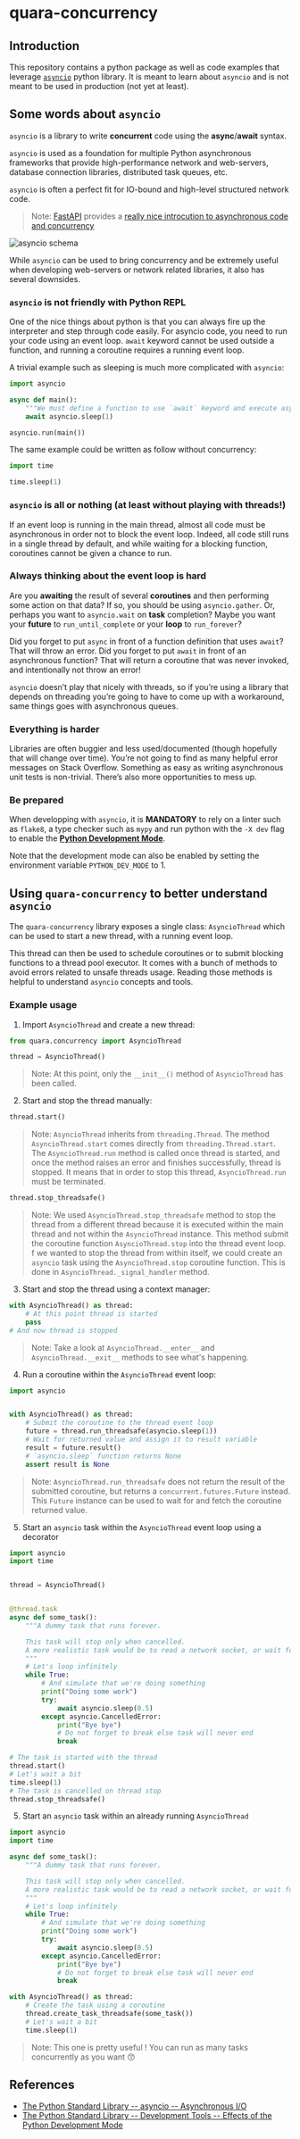 # quara-concurrency

## Introduction

This repository contains a python package as well as code examples that leverage [`asyncio`](https://docs.python.org/3.8/library/asyncio.html) python library. It is meant to learn about `asyncio` and is not meant to be used in production (not yet at least).

## Some words about `asyncio`

`asyncio` is a library to write **concurrent** code using the **async**/**await** syntax.

`asyncio` is used as a foundation for multiple Python asynchronous frameworks that provide high-performance network and web-servers, database connection libraries, distributed task queues, etc.

`asyncio` is often a perfect fit for IO-bound and high-level structured network code.

> Note: [FastAPI](https://fastapi.tiangolo.com) provides a [really nice introcution to asynchronous code and concurrency](https://fastapi.tiangolo.com/async/#technical-details)

![asyncio schema](https://cdn2.hubspot.net/hubfs/424565/_02_Paxos_Engineering/Event-Loop.png)

While `asyncio` can be used to bring concurrency and be extremely useful when developing web-servers or network related libraries, it also has several downsides.

### `asyncio` is not friendly with Python REPL

One of the nice things about python is that you can always fire up the interpreter and step through code easily. For asyncio code, you need to run your code using an event loop. `await` keyword cannot be used outside a function, and running a coroutine requires a running event loop.

A trivial example such as sleeping is much more complicated with `asyncio`:

```python
import asyncio

async def main():
    """We must define a function to use `await` keyword and execute asyncio.sleep coroutine"""
    await asyncio.sleep(1)

asyncio.run(main())
```

The same example could be written as follow without concurrency:

```python
import time

time.sleep(1)
```

### `asyncio` is all or nothing (at least without playing with threads!)

If an event loop is running in the main thread, almost all code must be asynchronous in order not to block the event loop.
Indeed, all code still runs in a single thread by default, and while waiting for a blocking function, coroutines cannot be given a chance to run.

### Always thinking about the event loop is hard

Are you **awaiting** the result of several **coroutines** and then performing some action on that data? If so, you should be using `asyncio.gather`. Or, perhaps you want to `asyncio.wait` on **task** completion? Maybe you want your **future** to `run_until_complete` or your **loop** to `run_forever`?

Did you forget to put `async` in front of a function definition that uses `await`? That will throw an error. Did you forget to put `await` in front of an asynchronous function? That will return a coroutine that was never invoked, and intentionally not throw an error!

`asyncio` doesn’t play that nicely with threads, so if you’re using a library that depends on threading you’re going to have to come up with a workaround, same things goes with asynchronous queues.

### Everything is harder

Libraries are often buggier and less used/documented (though hopefully that will change over time). You’re not going to find as many helpful error messages on Stack Overflow. Something as easy as writing asynchronous unit tests is non-trivial.
There’s also more opportunities to mess up.

### Be prepared

When developping with `asyncio`, it is **MANDATORY** to rely on a linter such as `flake8`, a type checker such as `mypy` and run python with the `-X dev` flag to enable  the [**Python Development Mode**](https://docs.python.org/3/library/devmode.html).

Note that the development mode can also be enabled by setting the environment variable `PYTHON_DEV_MODE` to 1.

## Using `quara-concurrency` to better understand `asyncio`

The `quara-concurrency` library exposes a single class: `AsyncioThread` which can be used to start a new thread, with a running event loop.

This thread can then be used to schedule coroutines or to submit blocking functions to a thread pool executor. It comes with a bunch of methods to avoid errors related to unsafe threads usage. Reading those methods is helpful to understand `asyncio` concepts and tools. 

### Example usage

1. Import `AsyncioThread` and create a new thread:

```python
from quara.concurrency import AsyncioThread

thread = AsyncioThread()
```
> Note: At this point, only the `__init__()` method of `AsyncioThread` has been called.

2. Start and stop the thread manually:

```python
thread.start()
```

> Note: `AsyncioThread` inherits from `threading.Thread`. The method `AsyncioThread.start` comes directly from `threading.Thread.start`. The `AsyncioThread.run` method is called once thread is started, and once the method raises an error and finishes successfully, thread is stopped. It means that in order to stop this thread, `AsyncioThread.run` must be terminated.

```python
thread.stop_threadsafe()
```

> Note: We used `AsyncioThread.stop_threadsafe` method to stop the thread from a different thread because it is executed within the main thread and not within the `AsyncioThread` instance. This method submit the coroutine function `AsyncioThread.stop` into the thread event loop. f we wanted to stop the thread from within itself, we could create an `asyncio` task using the `AsyncioThread.stop` coroutine function. This is done in `AsyncioThread._signal_handler` method.

3. Start and stop the thread using a context manager:

```python
with AsyncioThread() as thread:
    # At this point thread is started
    pass
# And now thread is stopped
```

> Note: Take a look at `AsyncioThread.__enter__` and `AsyncioThread.__exit__` methods to see what's happening.

4. Run a coroutine within the `AsyncioThread` event loop:

```python
import asyncio


with AsyncioThread() as thread:
    # Submit the coroutine to the thread event loop
    future = thread.run_threadsafe(asyncio.sleep(1))
    # Wait for returned value and assign it to result variable
    result = future.result()
    # `asyncio.sleep` function returns None
    assert result is None
```

> Note: `AsyncioThread.run_threadsafe` does not return the result of the submitted coroutine, but returns a `concurrent.futures.Future` instead. This `Future` instance can be used to wait for and fetch the coroutine returned value.

5. Start an `asyncio` task within the `AsyncioThread` event loop using a decorator

```python
import asyncio
import time


thread = AsyncioThread()


@thread.task
async def some_task():
    """A dummy task that runs forever.

    This task will stop only when cancelled.
    A more realistic task would be to read a network socket, or wait for items in a queue then process them.
    """
    # Let's loop infinitely
    while True:
        # And simulate that we're doing something
        print("Doing some work")
        try:
            await asyncio.sleep(0.5)
        except asyncio.CancelledError:
            print("Bye bye")
            # Do not forget to break else task will never end
            break

# The task is started with the thread
thread.start()
# Let's wait a bit
time.sleep(1)
# The task is cancelled on thread stop
thread.stop_threadsafe()
```

5. Start an `asyncio` task within an already running `AsyncioThread`

```python
import asyncio
import time

async def some_task():
    """A dummy task that runs forever.

    This task will stop only when cancelled.
    A more realistic task would be to read a network socket, or wait for items in a queue then process them.
    """
    # Let's loop infinitely
    while True:
        # And simulate that we're doing something
        print("Doing some work")
        try:
            await asyncio.sleep(0.5)
        except asyncio.CancelledError:
            print("Bye bye")
            # Do not forget to break else task will never end
            break

with AsyncioThread() as thread:
    # Create the task using a coroutine
    thread.create_task_threadsafe(some_task())
    # Let's wait a bit
    time.sleep(1)

```

> Note: This one is pretty useful ! You can run as many tasks concurrently as you want 😙


## References

* [The Python Standard Library -- asyncio -- Asynchronous I/O](https://docs.python.org/3.8/library/asyncio.html)
* [The Python Standard Library -- Development Tools -- Effects of the Python Development Mode](https://docs.python.org/3/library/devmode.html#effects-of-the-python-development-mode)
